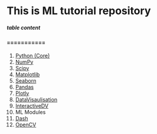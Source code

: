 # This is ML tutorial repository
##### table content
#### ===========
1. [Python (Core)](https://github.com/somu-Projects/https---github.com-somu-Projects-Python-Tutorial/tree/master/Python%20Tutorial)
2. [NumPy](https://github.com/somu-Projects/https---github.com-somu-Projects-Python-Tutorial/tree/master/Data%20Visualisation/Numpy)
3. [Scipy]()
4. [Matplotlib]()
5. [Seaborn](https://github.com/somu-Projects/https---github.com-somu-Projects-Python-Tutorial/tree/master/Data%20Visualisation/Seaborn)
6. [Pandas](https://github.com/somu-Projects/https---github.com-somu-Projects-Python-Tutorial/tree/master/Data%20Visualisation/Pandas)
7. [Plotly](https://github.com/somu-Projects/https---github.com-somu-Projects-Python-Tutorial/tree/master/Data%20Visualisation/Plotly)
8. [DataVisaulisation](https://github.com/somu-Projects/https---github.com-somu-Projects-Python-Tutorial/tree/master/Data%20Analysis%20and%20visualisation%20using%20python)
9. [InteractiveDV](https://github.com/somu-Projects/https---github.com-somu-Projects-Python-Tutorial/tree/master/Interactive-Data-Visualization-Python)
7. ML Modules
9. [Dash](https://github.com/somu-Projects/https---github.com-somu-Projects-Python-Tutorial/tree/master/Data%20Visualisation/Dash)
10. [OpenCV](https://github.com/somu-Projects/https---github.com-somu-Projects-Python-Tutorial/tree/master/Data%20Visualisation/OpenCV)